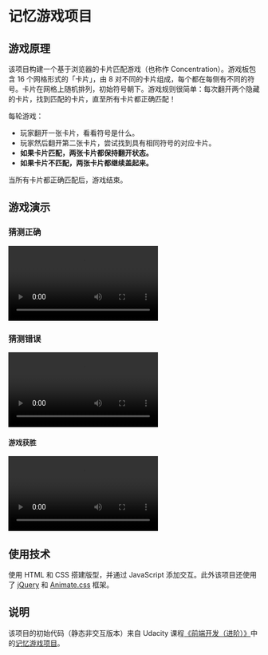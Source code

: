 # 记忆游戏项目

## 游戏原理

该项目构建一个基于浏览器的卡片匹配游戏（也称作 Concentration）。游戏板包含 16 个网格形式的「卡片」，由 8 对不同的卡片组成，每个都在每侧有不同的符号。卡片在网格上随机排列，初始符号朝下。游戏规则很简单：每次翻开两个隐藏的卡片，找到匹配的卡片，直至所有卡片都正确匹配！

每轮游戏：

- 玩家翻开一张卡片，看看符号是什么。
- 玩家然后翻开第二张卡片，尝试找到具有相同符号的对应卡片。
- **如果卡片匹配，两张卡片都保持翻开状态。**
- **如果卡片不匹配，两张卡片都继续盖起来。**

当所有卡片都正确匹配后，游戏结束。

## 游戏演示

### 猜测正确

<video src="Demo/MemoryGameMATCH.mp4"></video>

### 猜测错误

<video src="Demo/MemoryGameWRONG.mp4"></video>

#### 游戏获胜

<video src="Demo/MemoryGameWINNING.mp4"></video>

## 使用技术
使用 HTML 和 CSS 搭建版型，并通过 JavaScript 添加交互。此外该项目还使用了 [jQuery](https://jquery.com/) 和 [Animate.css](https://animate.style/) 框架。

## 说明
该项目的初始代码（静态非交互版本）来自 Udacity 课程[《前端开发（进阶）》](https://cn.udacity.com/course/front-end-web-developer-nanodegree--nd001-cn-advanced)中的[记忆游戏项目](https://github.com/udacity/cn-frontend-development-basic/tree/master/memory-game_zh)。